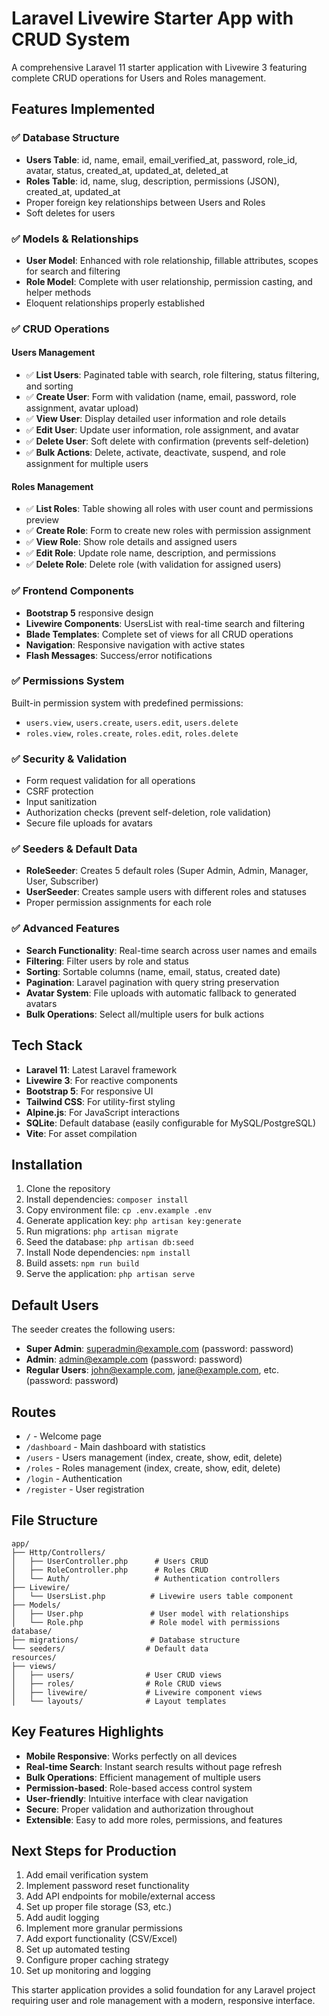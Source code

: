 # Laravel Livewire Starter App with CRUD System

A comprehensive Laravel 11 starter application with Livewire 3 featuring complete CRUD operations for Users and Roles management.

## Features Implemented

### ✅ Database Structure
- **Users Table**: id, name, email, email_verified_at, password, role_id, avatar, status, created_at, updated_at, deleted_at
- **Roles Table**: id, name, slug, description, permissions (JSON), created_at, updated_at
- Proper foreign key relationships between Users and Roles
- Soft deletes for users

### ✅ Models & Relationships
- **User Model**: Enhanced with role relationship, fillable attributes, scopes for search and filtering
- **Role Model**: Complete with user relationship, permission casting, and helper methods
- Eloquent relationships properly established

### ✅ CRUD Operations

#### Users Management
- ✅ **List Users**: Paginated table with search, role filtering, status filtering, and sorting
- ✅ **Create User**: Form with validation (name, email, password, role assignment, avatar upload)
- ✅ **View User**: Display detailed user information and role details
- ✅ **Edit User**: Update user information, role assignment, and avatar
- ✅ **Delete User**: Soft delete with confirmation (prevents self-deletion)
- ✅ **Bulk Actions**: Delete, activate, deactivate, suspend, and role assignment for multiple users

#### Roles Management
- ✅ **List Roles**: Table showing all roles with user count and permissions preview
- ✅ **Create Role**: Form to create new roles with permission assignment
- ✅ **View Role**: Show role details and assigned users
- ✅ **Edit Role**: Update role name, description, and permissions
- ✅ **Delete Role**: Delete role (with validation for assigned users)

### ✅ Frontend Components
- **Bootstrap 5** responsive design
- **Livewire Components**: UsersList with real-time search and filtering
- **Blade Templates**: Complete set of views for all CRUD operations
- **Navigation**: Responsive navigation with active states
- **Flash Messages**: Success/error notifications

### ✅ Permissions System
Built-in permission system with predefined permissions:
- `users.view`, `users.create`, `users.edit`, `users.delete`
- `roles.view`, `roles.create`, `roles.edit`, `roles.delete`

### ✅ Security & Validation
- Form request validation for all operations
- CSRF protection
- Input sanitization
- Authorization checks (prevent self-deletion, role validation)
- Secure file uploads for avatars

### ✅ Seeders & Default Data
- **RoleSeeder**: Creates 5 default roles (Super Admin, Admin, Manager, User, Subscriber)
- **UserSeeder**: Creates sample users with different roles and statuses
- Proper permission assignments for each role

### ✅ Advanced Features
- **Search Functionality**: Real-time search across user names and emails
- **Filtering**: Filter users by role and status
- **Sorting**: Sortable columns (name, email, status, created date)
- **Pagination**: Laravel pagination with query string preservation
- **Avatar System**: File uploads with automatic fallback to generated avatars
- **Bulk Operations**: Select all/multiple users for bulk actions

## Tech Stack

- **Laravel 11**: Latest Laravel framework
- **Livewire 3**: For reactive components
- **Bootstrap 5**: For responsive UI
- **Tailwind CSS**: For utility-first styling
- **Alpine.js**: For JavaScript interactions
- **SQLite**: Default database (easily configurable for MySQL/PostgreSQL)
- **Vite**: For asset compilation

## Installation

1. Clone the repository
2. Install dependencies: `composer install`
3. Copy environment file: `cp .env.example .env`
4. Generate application key: `php artisan key:generate`
5. Run migrations: `php artisan migrate`
6. Seed the database: `php artisan db:seed`
7. Install Node dependencies: `npm install`
8. Build assets: `npm run build`
9. Serve the application: `php artisan serve`

## Default Users

The seeder creates the following users:
- **Super Admin**: superadmin@example.com (password: password)
- **Admin**: admin@example.com (password: password)
- **Regular Users**: john@example.com, jane@example.com, etc. (password: password)

## Routes

- `/` - Welcome page
- `/dashboard` - Main dashboard with statistics
- `/users` - Users management (index, create, show, edit, delete)
- `/roles` - Roles management (index, create, show, edit, delete)
- `/login` - Authentication
- `/register` - User registration

## File Structure

```
app/
├── Http/Controllers/
│   ├── UserController.php      # Users CRUD
│   ├── RoleController.php      # Roles CRUD
│   └── Auth/                   # Authentication controllers
├── Livewire/
│   └── UsersList.php          # Livewire users table component
├── Models/
│   ├── User.php               # User model with relationships
│   └── Role.php               # Role model with permissions
database/
├── migrations/                # Database structure
└── seeders/                  # Default data
resources/
├── views/
│   ├── users/                # User CRUD views
│   ├── roles/                # Role CRUD views
│   ├── livewire/             # Livewire component views
│   └── layouts/              # Layout templates
```

## Key Features Highlights

- **Mobile Responsive**: Works perfectly on all devices
- **Real-time Search**: Instant search results without page refresh
- **Bulk Operations**: Efficient management of multiple users
- **Permission-based**: Role-based access control system
- **User-friendly**: Intuitive interface with clear navigation
- **Secure**: Proper validation and authorization throughout
- **Extensible**: Easy to add more roles, permissions, and features

## Next Steps for Production

1. Add email verification system
2. Implement password reset functionality
3. Add API endpoints for mobile/external access
4. Set up proper file storage (S3, etc.)
5. Add audit logging
6. Implement more granular permissions
7. Add export functionality (CSV/Excel)
8. Set up automated testing
9. Configure proper caching strategy
10. Set up monitoring and logging

This starter application provides a solid foundation for any Laravel project requiring user and role management with a modern, responsive interface.